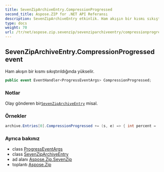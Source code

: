 ```yaml
---
title: SevenZipArchiveEntry.CompressionProgressed
second_title: Aspose.ZIP for .NET API Referansı
description: SevenZipArchiveEntry etkinlik. Ham akışın bir kısmı sıkıştırıldığında yükselir.
type: docs
weight: 70
url: /tr/net/aspose.zip.sevenzip/sevenziparchiveentry/compressionprogressed/
---
```

## SevenZipArchiveEntry.CompressionProgressed event

Ham akışın bir kısmı sıkıştırıldığında yükselir.

```csharp
public event EventHandler<ProgressEventArgs> CompressionProgressed;
```

### Notlar

Olay gönderen bir[`SevenZipArchiveEntry`](../) misal.

### Örnekler

```csharp
archive.Entries[0].CompressionProgressed += (s, e) => { int percent = (int)((100 * (long)e.ProceededBytes) / entrySourceStream.Length); };
```

### Ayrıca bakınız

* class [ProgressEventArgs](../../../aspose.zip/progresseventargs/)
* class [SevenZipArchiveEntry](../)
* ad alanı [Aspose.Zip.SevenZip](../../sevenziparchiveentry/)
* toplantı [Aspose.Zip](../../../)


